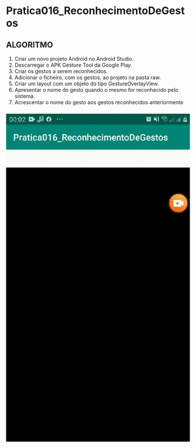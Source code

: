 # Pratica016_ReconhecimentoDeGestos

## ALGORITMO
1. Criar um novo projeto Android no Android Studio.
2. Descarregar o APK Gesture Tool da Google Play.
3. Criar os gestos a serem reconhecidos.
4. Adicionar o ficheiro, com os gestos, ao projeto na pasta raw.
5. Criar um layout com um objeto do tipo GestureOverlayView.
6. Apresentar o nome do gesto quando o mesmo for reconhecido pelo sistema.
7. Acrescentar o nome do gesto aos gestos reconhecidos anteriormente

### ![Tela Aplicação](https://github.com/RomuloBianchin/Pratica016_ReconhecimentoDeGestos/blob/master/GIF-AppGesture.gif)
